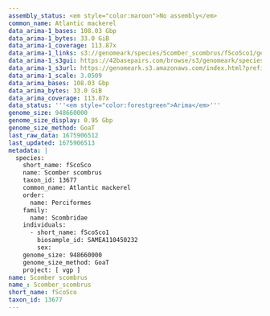 ```yaml
---
assembly_status: <em style="color:maroon">No assembly</em>
common_name: Atlantic mackerel
data_arima-1_bases: 108.03 Gbp
data_arima-1_bytes: 33.0 GiB
data_arima-1_coverage: 113.87x
data_arima-1_links: s3://genomeark/species/Scomber_scombrus/fScoSco1/genomic_data/arima/<br>
data_arima-1_s3gui: https://42basepairs.com/browse/s3/genomeark/species/Scomber_scombrus/fScoSco1/genomic_data/arima/
data_arima-1_s3url: https://genomeark.s3.amazonaws.com/index.html?prefix=species/Scomber_scombrus/fScoSco1/genomic_data/arima/
data_arima-1_scale: 3.0509
data_arima_bases: 108.03 Gbp
data_arima_bytes: 33.0 GiB
data_arima_coverage: 113.87x
data_status: '''<em style="color:forestgreen">Arima</em>'''
genome_size: 948660000
genome_size_display: 0.95 Gbp
genome_size_method: GoaT
last_raw_data: 1675906512
last_updated: 1675906513
metadata: |
  species:
    short_name: fScoSco
    name: Scomber scombrus
    taxon_id: 13677
    common_name: Atlantic mackerel
    order:
      name: Perciformes
    family:
      name: Scombridae
    individuals:
      - short_name: fScoSco1
        biosample_id: SAMEA110450232
        sex:
    genome_size: 948660000
    genome_size_method: GoaT
    project: [ vgp ]
name: Scomber scombrus
name_: Scomber_scombrus
short_name: fScoSco
taxon_id: 13677
---
```

